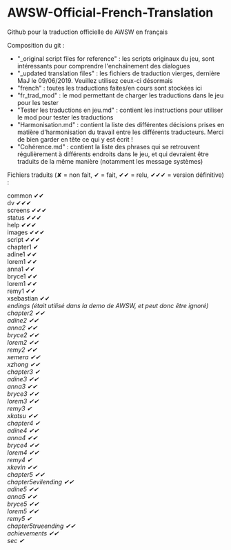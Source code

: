# AWSW-Official-French-Translation
Github pour la traduction officielle de AWSW en français

Composition du git :<br/>
- "_original script files for reference" : les scripts originaux du jeu, sont intéressants pour comprendre l'enchaînement des dialogues
- "_updated translation files" : les fichiers de traduction vierges, dernière MaJ le 09/06/2019. Veuillez utilisez ceux-ci désormais
- "french" : toutes les traductions faites/en cours sont stockées ici
- "fr_trad_mod" : le mod permettant de charger les traductions dans le jeu pour les tester
- "Tester les traductions en jeu.md" : contient les instructions pour utiliser le mod pour tester les traductions
- "Harmonisation.md" : contient la liste des différentes décisions prises en matière d'harmonisation du travail entre les différents traducteurs. Merci de bien garder en tête ce qui y est écrit !
- "Cohérence.md" : contient la liste des phrases qui se retrouvent régulièrement à différents endroits dans le jeu, et qui devraient être traduits de la même manière (notamment les message systèmes)

Fichiers traduits (✘ = non fait, ✔ = fait, ✔✔ = relu, ✔✔✔ = version définitive) :

common ✔✔<br/>
dv ✔✔✔<br/>
screens ✔✔✔<br/>
status ✔✔✔<br/>
help ✔✔✔<br/>
images ✔✔✔<br/>
script ✔✔✔<br/>
chapter1 ✔<br/>
adine1 ✔✔<br/>
lorem1 ✔✔<br/>
anna1 ✔✔<br/>
bryce1 ✔✔<br/>
lorem1 ✔✔<br/>
remy1 ✔✔<br/>
xsebastian ✔✔<br/>
<i>endings (était utilisé dans la demo de AWSW, et peut donc être ignoré)<i/><br/>
chapter2 ✔✔<br/>
adine2 ✔✔<br/>
anna2 ✔✔<br/>
bryce2 ✔✔<br/>
lorem2 ✔✔<br/>
remy2 ✔✔<br/>
xemera ✔✔<br/>
xzhong ✔✔<br/>
chapter3 ✔<br/>
adine3 ✔✔<br/>
anna3 ✔✔<br/>
bryce3 ✔✔<br/>
lorem3 ✔✔<br/>
remy3 ✔<br/>
xkatsu ✔✔<br/>
chapter4 ✔<br/>
adine4 ✔✔<br/>
anna4 ✔✔<br/>
bryce4 ✔✔<br/>
lorem4 ✔✔<br/>
remy4 ✔<br/>
xkevin ✔✔<br/>
chapter5 ✔✔<br/>
chapter5evilending ✔✔<br/>
adine5 ✔✔<br/>
anna5 ✔✔<br/>
bryce5 ✔✔<br/>
lorem5 ✔✔<br/>
remy5 ✔<br/>
chapter5trueending ✔✔<br/>
achievements ✔✔<br/>
sec ✔<br/>
